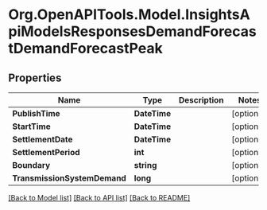# Org.OpenAPITools.Model.InsightsApiModelsResponsesDemandForecastDemandForecastPeak

## Properties

Name | Type | Description | Notes
------------ | ------------- | ------------- | -------------
**PublishTime** | **DateTime** |  | [optional] 
**StartTime** | **DateTime** |  | [optional] 
**SettlementDate** | **DateTime** |  | [optional] 
**SettlementPeriod** | **int** |  | [optional] 
**Boundary** | **string** |  | [optional] 
**TransmissionSystemDemand** | **long** |  | [optional] 

[[Back to Model list]](../README.md#documentation-for-models) [[Back to API list]](../README.md#documentation-for-api-endpoints) [[Back to README]](../README.md)

